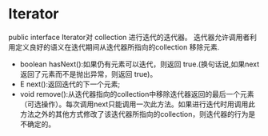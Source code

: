 # Iterator
public interface Iterator<E>对 collection 进行迭代的迭代器。
迭代器允许调用者利用定义良好的语义在迭代期间从迭代器所指向的collection 移除元素.
* boolean hasNext():如果仍有元素可以迭代，则返回 true.(换句话说,如果next返回了元素而不是抛出异常，则返回 true)。
* E next():返回迭代的下一个元素;
* void remove():从迭代器指向的collection中移除迭代器返回的最后一个元素（可选操作）。每次调用next只能调用一次此方法。如果进行迭代时用调用此方法之外的其他方式修改了该迭代器所指向的collection，则迭代器的行为是不确定的。